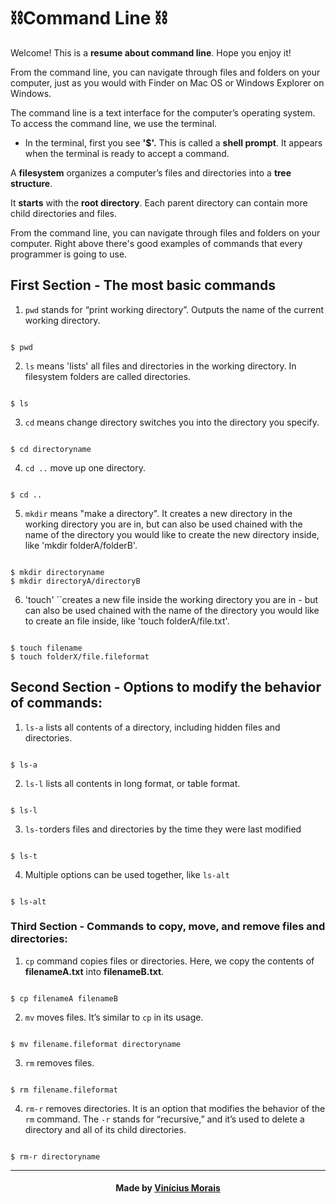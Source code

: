 # ⛓Command Line ⛓

Welcome! This is a **resume about command line**. Hope you enjoy it!

From the command line, you can navigate through files and folders on your computer, just as you would with Finder on Mac OS or Windows Explorer on Windows.

The command line is a text interface for the computer’s operating system. To access the command line, we use the terminal.

- In the terminal, first you see **'$'.** 
This is called a **shell prompt**. It appears when the terminal is ready to accept a command.

A **filesystem** organizes a computer’s files and directories into a **tree structure**.

It **starts** with the **root directory**. Each parent directory can contain more child directories and files.

From the command line, you can navigate through files and folders on your computer. Right above there's good examples of commands that every programmer is going to use.  

## First Section - The most basic commands

1.  `pwd` stands for “print working directory”. Outputs the name of the current working directory.
```

$ pwd

```
2. `ls` means 'lists' all files and directories in the working directory. In filesystem folders are called directories.
```

$ ls

``` 
3. `cd` means change directory switches you into the directory you specify.
```

$ cd directoryname

``` 
4.  `cd ..` move up one directory.
```

$ cd ..

``` 
5.  `mkdir` means "make a directory". It creates a new directory in the working directory you are in,  but can also be used chained with the name of the directory you would like to create the new directory inside, like 'mkdir folderA/folderB'.
```

$ mkdir directoryname
$ mkdir directoryA/directoryB

``` 
6. 'touch' ``creates a new file inside the working directory you are in - but can also be used chained with the name of the directory you would like to create an file inside, like 'touch folderA/file.txt'.

```

$ touch filename
$ touch folderX/file.fileformat

``` 
## Second Section - Options to modify the behavior of commands:

1.  `ls-a` lists all contents of a directory, including hidden files and directories.
```

$ ls-a 

``` 
2.  `ls-l` lists all contents in long format, or table format.
```

$ ls-l 

``` 
3. `ls-t`orders files and directories by the time they were last modified
```

$ ls-t 

``` 
4. Multiple options can be used together, like `ls-alt`
```

$ ls-alt 

``` 
### Third Section - Commands to copy, move, and remove files and directories:

1. `cp` command copies files or directories. Here, we copy the contents of **filenameA.txt** into **filenameB.txt**.
```

$ cp filenameA filenameB

``` 
2. `mv`  moves files. It’s similar to `cp` in its usage.
```

$ mv filename.fileformat directoryname 

``` 
3. `rm`  removes files.
```

$ rm filename.fileformat

``` 
4. `rm-r` removes directories. It is an option that modifies the behavior of the `rm` command. The `-r` stands for “recursive,” and it’s used to delete a directory and all of its child directories.
```

$ rm-r directoryname

``` 
---
<h4  align="center">
Made by <a  href="https://www.linkedin.com/in/viniciusrma/"  target="_blank">Vinícius Morais</a>
</h4>